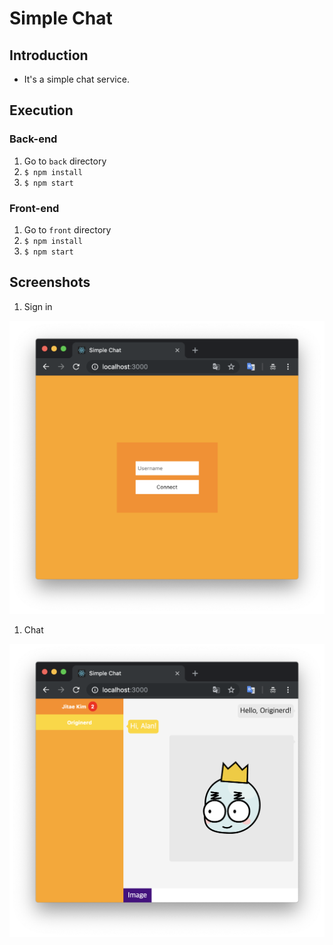 # Simple Chat

## Introduction

- It's a simple chat service.

## Execution

### Back-end

1. Go to `back` directory
1. `$ npm install`
1. `$ npm start`

### Front-end

1. Go to `front` directory
1. `$ npm install`
1. `$ npm start`

## Screenshots

1. Sign in

![A screenshot of Sign in](./screenshots/sign-in.png)

1. Chat

![A screenshot of Chat](./screenshots/chat.png)
